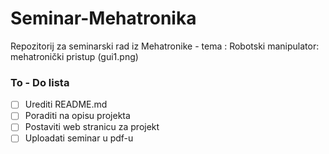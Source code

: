 # Seminar-Mehatronika
Repozitorij za seminarski rad iz Mehatronike - tema : Robotski manipulator: mehatronički pristup
(gui1.png)
### To - Do lista

- [ ] Urediti README.md
- [ ] Poraditi na opisu projekta
- [ ] Postaviti web stranicu za projekt
- [ ] Uploadati seminar u pdf-u
